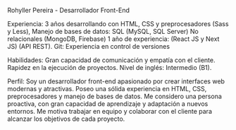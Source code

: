 Rohyller Pereira - Desarrollador Front-End

Experiencia:
3 años desarrollando con HTML, CSS y preprocesadores (Sass y Less),
Manejo de bases de datos: 
SQL (MySQL, SQL Server) 
No relacionales (MongoDB, Firebase)
1 año de experiencia: (React JS y Next JS) (API REST).
Git: Experiencia en control de versiones

Habilidades:
Gran capacidad de comunicación y empatía con el cliente.
Rapidez en la ejecución de proyectos.
Nivel de inglés: Intermedio (B1).

Perfil:
Soy un desarrollador front-end apasionado por crear interfaces web modernas y atractivas. Poseo una sólida experiencia en HTML, CSS, preprocesadores y manejo de bases de datos. Me considero una persona proactiva, con gran capacidad de aprendizaje y adaptación a nuevos entornos. Me motiva trabajar en equipo y colaborar con el cliente para alcanzar los objetivos de cada proyecto.
